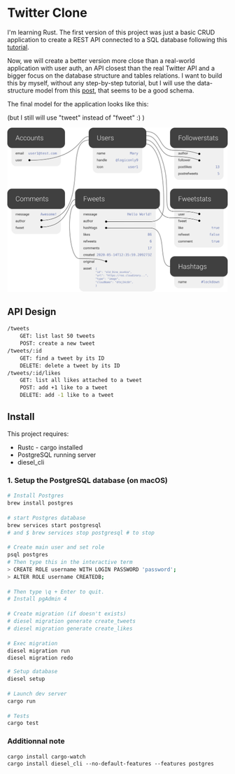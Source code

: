 # Twitter Clone

I'm learning Rust. The first version of this project was just a basic CRUD application to create a REST API connected to a SQL database following this [tutorial](https://hub.qovery.com/guides/tutorial/create-a-blazingly-fast-api-in-rust-part-1/).

Now, we will create a better version more close than a real-world application with user auth, an API closest than the real Twitter API and a bigger focus on the database structure and tables relations. I want to build this by myself, without any step-by-step tutorial, but I will use the data-structure model from this [post](https://docs.fauna.com/fauna/current/learn/sample_apps/fwitter),  that seems to be a good schema.

The final model for the application looks like this:

(but I still will use "tweet" instead of "fweet" :) )

![model](.github/model.svg)

## API Design

```bash
/tweets
    GET: list last 50 tweets
    POST: create a new tweet
/tweets/:id
    GET: find a tweet by its ID
    DELETE: delete a tweet by its ID
/tweets/:id/likes
    GET: list all likes attached to a tweet
    POST: add +1 like to a tweet
    DELETE: add -1 like to a tweet
```

## Install

This project requires:

- Rustc - cargo installed
- PostgreSQL running server
- diesel_cli

### 1. Setup the PostgreSQL database (on macOS)

```bash
# Install Postgres
brew install postgres

# start Postgres database
brew services start postgresql
# and $ brew services stop postgresql # to stop

# Create main user and set role
psql postgres
# Then type this in the interactive term
> CREATE ROLE username WITH LOGIN PASSWORD 'password';
> ALTER ROLE username CREATEDB;

# Then type \q + Enter to quit.
# Install pgAdmin 4

# Create migration (if doesn't exists)
# diesel migration generate create_tweets
# diesel migration generate create_likes

# Exec migration
diesel migration run
diesel migration redo
```

```bash
# Setup database
diesel setup

# Launch dev server
cargo run

# Tests
cargo test
```



### Additionnal note

```
cargo install cargo-watch
cargo install diesel_cli --no-default-features --features postgres
```
